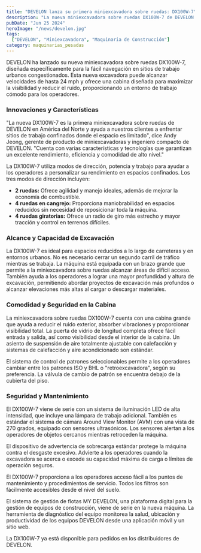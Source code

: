 ```yaml
---
title: "DEVELON lanza su primera miniexcavadora sobre ruedas: DX100W-7"
description: "La nueva miniexcavadora sobre ruedas DX100W-7 de DEVELON se destaca por su capacidad de navegación en sitios urbanos congestionados y su velocidad máxima de 24 mph."
pubDate: "Jun 25 2024"
heroImage: "/news/develon.jpg"
tags:
  ["DEVELON", "Miniexcavadora", "Maquinaria de Construcción"]
category: maquinarias_pesadas
---
```


DEVELON ha lanzado su nueva miniexcavadora sobre ruedas DX100W-7, diseñada específicamente para la fácil navegación en sitios de trabajo urbanos congestionados. Esta nueva excavadora puede alcanzar velocidades de hasta 24 mph y ofrece una cabina diseñada para maximizar la visibilidad y reducir el ruido, proporcionando un entorno de trabajo cómodo para los operadores.

### Innovaciones y Características

"La nueva DX100W-7 es la primera miniexcavadora sobre ruedas de DEVELON en América del Norte y ayuda a nuestros clientes a enfrentar sitios de trabajo confinados donde el espacio es limitado", dice Andy Jeong, gerente de producto de miniexcavadoras y ingeniero compacto de DEVELON. "Cuenta con varias características y tecnologías que garantizan un excelente rendimiento, eficiencia y comodidad de alto nivel."

La DX100W-7 utiliza modos de dirección, potencia y trabajo para ayudar a los operadores a personalizar su rendimiento en espacios confinados. Los tres modos de dirección incluyen:

- **2 ruedas:** Ofrece agilidad y manejo ideales, además de mejorar la economía de combustible.
- **4 ruedas en cangrejo:** Proporciona maniobrabilidad en espacios reducidos sin necesidad de reposicionar toda la máquina.
- **4 ruedas giratorias:** Ofrece un radio de giro más estrecho y mayor tracción y control en terrenos difíciles.

### Alcance y Capacidad de Excavación

La DX100W-7 es ideal para espacios reducidos a lo largo de carreteras y en entornos urbanos. No es necesario cerrar un segundo carril de tráfico mientras se trabaja. La máquina está equipada con un brazo grande que permite a la miniexcavadora sobre ruedas alcanzar áreas de difícil acceso. También ayuda a los operadores a lograr una mayor profundidad y altura de excavación, permitiendo abordar proyectos de excavación más profundos o alcanzar elevaciones más altas al cargar o descargar materiales.

### Comodidad y Seguridad en la Cabina

La miniexcavadora sobre ruedas DX100W-7 cuenta con una cabina grande que ayuda a reducir el ruido exterior, absorber vibraciones y proporcionar visibilidad total. La puerta de vidrio de longitud completa ofrece fácil entrada y salida, así como visibilidad desde el interior de la cabina. Un asiento de suspensión de aire totalmente ajustable con calefacción y sistemas de calefacción y aire acondicionado son estándar.

El sistema de control de patrones seleccionables permite a los operadores cambiar entre los patrones ISO y BHL o "retroexcavadora", según su preferencia. La válvula de cambio de patrón se encuentra debajo de la cubierta del piso.

### Seguridad y Mantenimiento

El DX100W-7 viene de serie con un sistema de iluminación LED de alta intensidad, que incluye una lámpara de trabajo adicional. También es estándar el sistema de cámara Around View Monitor (AVM) con una vista de 270 grados, equipado con sensores ultrasónicos. Los sensores alertan a los operadores de objetos cercanos mientras retroceden la máquina.

El dispositivo de advertencia de sobrecarga estándar protege la máquina contra el desgaste excesivo. Advierte a los operadores cuando la excavadora se acerca o excede su capacidad máxima de carga o límites de operación seguros.

El DX100W-7 proporciona a los operadores acceso fácil a los puntos de mantenimiento y procedimientos de servicio. Todos los filtros son fácilmente accesibles desde el nivel del suelo.

El sistema de gestión de flotas MY DEVELON, una plataforma digital para la gestión de equipos de construcción, viene de serie en la nueva máquina. La herramienta de diagnóstico del equipo monitorea la salud, ubicación y productividad de los equipos DEVELON desde una aplicación móvil y un sitio web.

La DX100W-7 ya está disponible para pedidos en los distribuidores de DEVELON.
